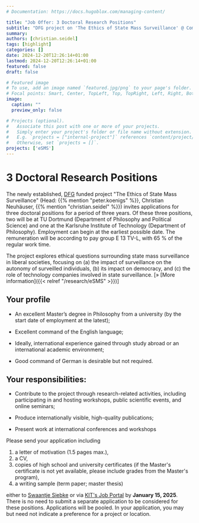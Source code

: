 ```yaml
---
# Documentation: https://docs.hugoblox.com/managing-content/

title: "Job Offer: 3 Doctoral Research Positions"
subtitle: "DFG project on 'The Ethics of State Mass Surveillance' @ CompPhil²MMAE/TU Dortmund"
summary: 
authors: [christian.seidel]
tags: [highlight]
categories: []
date: 2024-12-20T12:26:14+01:00
lastmod: 2024-12-20T12:26:14+01:00
featured: false
draft: false

# Featured image
# To use, add an image named `featured.jpg/png` to your page's folder.
# Focal points: Smart, Center, TopLeft, Top, TopRight, Left, Right, BottomLeft, Bottom, BottomRight.
image:
  caption: ""
  preview_only: false

# Projects (optional).
#   Associate this post with one or more of your projects.
#   Simply enter your project's folder or file name without extension.
#   E.g. `projects = ["internal-project"]` references `content/project/deep-learning/index.md`.
#   Otherwise, set `projects = []`.
projects: ['eSMS']
---
```


# 3 Doctoral Research Positions

The newly established, [DFG](https://www.dfg.de) funded project "The Ethics of State Mass Surveillance" (Head: {{% mention "peter.koenigs" %}}, Christian Neuhäuser, {{% mention "christian.seidel" %}}) invites applications for three doctoral positions for a period of three years. Of these three positions, two will be at TU Dortmund (Department of Philosophy and Political Science) and one at the Karlsruhe Institute of Technology (Department of Philosophy). Employment can begin at the earliest possible date. The remuneration will be according to pay group E 13 TV-L, with 65 % of the regular work time.

<!--more-->

The project explores ethical questions surrounding state mass surveillance in liberal societies, focusing on (a) the impact of surveillance on the autonomy of surveilled individuals, (b) its impact on democracy, and (c) the role of technology companies involved in state surveillance. [» [More information]({{< relref "/research/eSMS" >}})]

## Your profile

- An excellent Master’s degree in Philosophy from a university (by the start date of employment at the latest);

- Excellent command of the English language;

- Ideally, international experience gained through study abroad or an international academic environment;

- Good command of German is desirable but not required.
 
## Your responsibilities:

- Contribute to the project through research-related activities, including participating in and hosting workshops, public scientific events, and online seminars;

- Produce internationally visible, high-quality publications;

- Present work at international conferences and workshops


Please send your application including 

1. a letter of motivation (1.5 pages max.), 
2. a CV, 
3. copies of high school and university certificates (if the Master's certificate is not yet available, please include grades from the Master's program), 
4. a writing sample (term paper; master thesis) 

either to [Swaantje Siebke](mailto:swaantje.siebke@tu-dortmund.de) or via [KIT's Job Portal](https://www.pse.kit.edu/english/karriere/joboffer.php?id=164583) by **January 15, 2025**. There is no need to submit a separate application to be considered for these positions. Applications will be pooled. In your application, you may but need not indicate a preference for a project or location.
